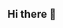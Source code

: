 ## Hi there 👋

<!--
**larawrnwcz/larawrnwcz** is a ✨ _special_ ✨ repository because its `README.md` (this file) appears on your GitHub profile.

Here are some ideas to get you started:

- 🔭 I’m currently working on something super exciting, involving poetry and bilingualism.
- 🌱 I’m currently learning more about databases.
- 👯 I’m looking to collaborate on projects related to languages. I speak German, English, French, and Spanish.
- 🤔 I’m looking for help with ...
- 💬 Ask me about my transition from teaching languages to writing code. 
- 📫 How to reach me: www.linkedin.com/in/laraworonowicz
- 😄 Pronouns: she/ her

